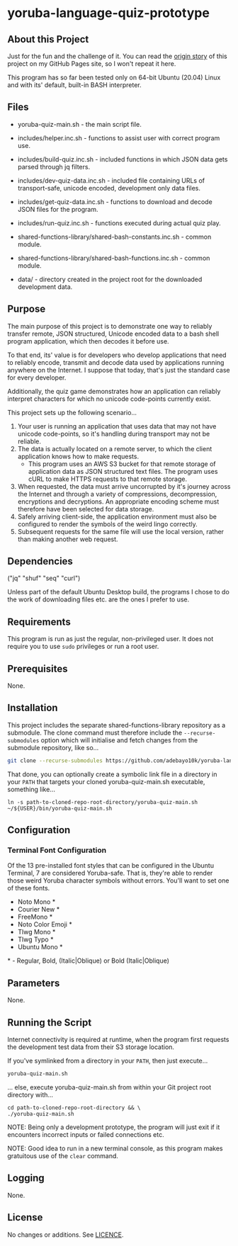 # yoruba-language-quiz-prototype


## About this Project

Just for the fun and the challenge of it. You can read the [origin story](https://adebayo10k.github.io/projects/yoruba-vocab-test.html) of this project on my GitHub Pages site, so I won't repeat it here.

This program has so far been tested only on 64-bit Ubuntu (20.04) Linux and with its' default, built-in BASH interpreter.

## Files
- yoruba-quiz-main.sh - the main script file.

- includes/helper.inc.sh - functions to assist user with correct program use.

- includes/build-quiz.inc.sh - included functions in which JSON data gets parsed through jq filters.

- includes/dev-quiz-data.inc.sh - included file containing URLs of transport-safe, unicode encoded, development only data files.

- includes/get-quiz-data.inc.sh - functions to download and decode JSON files for the program.

- includes/run-quiz.inc.sh - functions executed during actual quiz play.

- shared-functions-library/shared-bash-constants.inc.sh - common module.
- shared-functions-library/shared-bash-functions.inc.sh - common module.

- data/ - directory created in the project root for the downloaded development data.

## Purpose

The main purpose of this project is to demonstrate one way to reliably transfer remote, JSON structured, Unicode encoded data to a bash shell program application, which then decodes it before use.

To that end, its' value is for developers who develop applications that need to reliably encode, transmit and decode data used by applications running anywhere on the Internet. I suppose that today, that's just the standard case for every developer.

Additionally, the quiz game demonstrates how an application can reliably interpret characters for which no unicode code-points currently exist.


This project sets up the following scenario...
1. Your user is running an application that uses data that may not have unicode code-points, so it's handling during transport may not be reliable.
2. The data is actually located on a remote server, to which the client application knows how to make requests.
    - This program uses an AWS S3 bucket for that remote storage of application data as JSON structured text files. The program uses cURL to make HTTPS requests to that remote storage.
3. When requested, the data must arrive uncorrupted by it's journey across the Internet and through a variety of compressions, decompression, encryptions and decryptions. An appropriate encoding scheme must therefore have been selected for data storage.
4. Safely arriving client-side, the application environment must also be configured to render the symbols of the weird lingo correctly.
5. Subsequent requests for the same file will use the local version, rather than making another web request.


## Dependencies

("jq" "shuf" "seq" "curl")

Unless part of the default Ubuntu Desktop build, the programs I chose to do the work of downloading files etc. are the ones I prefer to use.

## Requirements

This program is run as just the regular, non-privileged user. It does not require you to use `sudo` privileges or run a root user.

## Prerequisites

None.

## Installation

This project includes the separate shared-functions-library repository as a submodule. The clone command must therefore include the `--recurse-submodules` option which will initialise and fetch changes from the submodule repository, like so...

``` bash
git clone --recurse-submodules https://github.com/adebayo10k/yoruba-language-quiz-prototype.git

```

That done, you can optionally create a symbolic link file in a directory in your `PATH` that targets your cloned yoruba-quiz-main.sh executable, something like...

```
ln -s path-to-cloned-repo-root-directory/yoruba-quiz-main.sh ~/${USER}/bin/yoruba-quiz-main.sh
```


## Configuration
### Terminal Font Configuration

Of the 13 pre-installed font styles that can be configured in the Ubuntu Terminal, 7 are considered Yoruba-safe. That is, they're able to render those weird Yoruba character symbols without errors. You'll want to set one of these fonts.

- Noto Mono *
- Courier New *
- FreeMono *
- Noto Color Emoji *
- Tlwg Mono *
- Tlwg Typo *
- Ubuntu Mono *

\* - Regular, Bold, (Italic|Oblique) or Bold (Italic|Oblique)


## Parameters

None.


## Running the Script

Internet connectivity is required at runtime, when the program first requests the development test data from their S3 storage location.

If you've symlinked from a directory in your `PATH`, then just execute...
``` bash
yoruba-quiz-main.sh
```

... else, execute yoruba-quiz-main.sh from within your Git project root directory with...
```
cd path-to-cloned-repo-root-directory && \
./yoruba-quiz-main.sh
```
NOTE: Being only a development prototype, the program will just exit if it encounters incorrect inputs or failed connections etc.

NOTE: Good idea to run in a new terminal console, as this program makes gratuitous use of the `clear` command.
## Logging

None.

## License
No changes or additions. See [LICENCE](./LICENSE).




